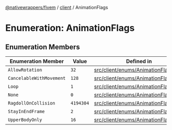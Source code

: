 [@nativewrappers/fivem](../../README.md) / [client](../README.md) / AnimationFlags

# Enumeration: AnimationFlags

## Enumeration Members

| Enumeration Member | Value | Defined in |
| ------ | ------ | ------ |
| `AllowRotation` | `32` | [src/client/enums/AnimationFlags.ts:6](https://github.com/nativewrappers/fivem/blob/a98996c0c5fa01724c4f2137e7528f7f3c03bc27/src/client/enums/AnimationFlags.ts#L6) |
| `CancelableWithMovement` | `128` | [src/client/enums/AnimationFlags.ts:7](https://github.com/nativewrappers/fivem/blob/a98996c0c5fa01724c4f2137e7528f7f3c03bc27/src/client/enums/AnimationFlags.ts#L7) |
| `Loop` | `1` | [src/client/enums/AnimationFlags.ts:3](https://github.com/nativewrappers/fivem/blob/a98996c0c5fa01724c4f2137e7528f7f3c03bc27/src/client/enums/AnimationFlags.ts#L3) |
| `None` | `0` | [src/client/enums/AnimationFlags.ts:2](https://github.com/nativewrappers/fivem/blob/a98996c0c5fa01724c4f2137e7528f7f3c03bc27/src/client/enums/AnimationFlags.ts#L2) |
| `RagdollOnCollision` | `4194304` | [src/client/enums/AnimationFlags.ts:8](https://github.com/nativewrappers/fivem/blob/a98996c0c5fa01724c4f2137e7528f7f3c03bc27/src/client/enums/AnimationFlags.ts#L8) |
| `StayInEndFrame` | `2` | [src/client/enums/AnimationFlags.ts:4](https://github.com/nativewrappers/fivem/blob/a98996c0c5fa01724c4f2137e7528f7f3c03bc27/src/client/enums/AnimationFlags.ts#L4) |
| `UpperBodyOnly` | `16` | [src/client/enums/AnimationFlags.ts:5](https://github.com/nativewrappers/fivem/blob/a98996c0c5fa01724c4f2137e7528f7f3c03bc27/src/client/enums/AnimationFlags.ts#L5) |
